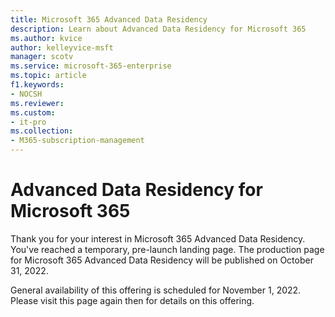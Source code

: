 ```yaml
---
title: Microsoft 365 Advanced Data Residency
description: Learn about Advanced Data Residency for Microsoft 365
ms.author: kvice
author: kelleyvice-msft
manager: scotv
ms.service: microsoft-365-enterprise
ms.topic: article
f1.keywords:
- NOCSH
ms.reviewer: 
ms.custom:
- it-pro
ms.collection:
- M365-subscription-management
---
```


# Advanced Data Residency for Microsoft 365

Thank you for your interest in Microsoft 365 Advanced Data Residency. You've reached a temporary, pre-launch landing page. The production page for Microsoft 365 Advanced Data Residency will be published on October 31, 2022.

General availability of this offering is scheduled for November 1, 2022. Please visit this page again then for details on this offering.
